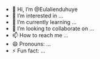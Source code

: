 - 👋 Hi, I’m @Eulalienduhuye
- 👀 I’m interested in ...
- 🌱 I’m currently learning ...
- 💞️ I’m looking to collaborate on ...
- 📫 How to reach me ...
- 😄 Pronouns: ...
- ⚡ Fun fact: ...

<!---
Eulalienduhuye/Eulalienduhuye is a ✨ special ✨ repository because its `README.md` (this file) appears on your GitHub profile.
You can click the Preview link to take a look at your changes.
--->
